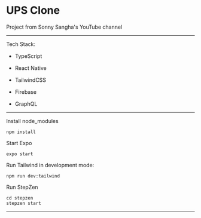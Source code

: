 # UPS Clone

Project from Sonny Sangha's YouTube channel

---

Tech Stack:

- TypeScript
  <img src="https://cdn.jsdelivr.net/gh/devicons/devicon/icons/typescript/typescript-original.svg" width="15" height="15" />

- React Native
  <img src="https://cdn.jsdelivr.net/gh/devicons/devicon/icons/react/react-original.svg" width="15" height="15" />

- TailwindCSS
  <img src="https://cdn.jsdelivr.net/gh/devicons/devicon/icons/tailwindcss/tailwindcss-plain.svg" width="15" height="15" />

- Firebase
  <img src="https://cdn.jsdelivr.net/gh/devicons/devicon/icons/firebase/firebase-plain.svg" width="15" height="15" />

- GraphQL
  <img src="https://cdn.jsdelivr.net/gh/devicons/devicon/icons/graphql/graphql-plain.svg" width="15" height="15" />

---

Install node_modules

```
npm install
```

Start Expo

```
expo start
```

Run Tailwind in development mode:

```
npm run dev:tailwind
```

Run StepZen

```
cd stepzen
stepzen start
```

---
